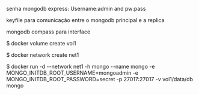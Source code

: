 senha mongodb express: Username:admin and pw:pass

keyfile para comunicação entre o mongodb principal e a replica

mongodb compass para interface


$ docker volume create vol1

$ docker network create net1

$ docker run -d --network net1 -h mongo --name mongo -e MONGO_INITDB_ROOT_USERNAME=mongoadmin -e MONGO_INITDB_ROOT_PASSWORD=secret -p 27017:27017 -v vol1/data/db mongo



